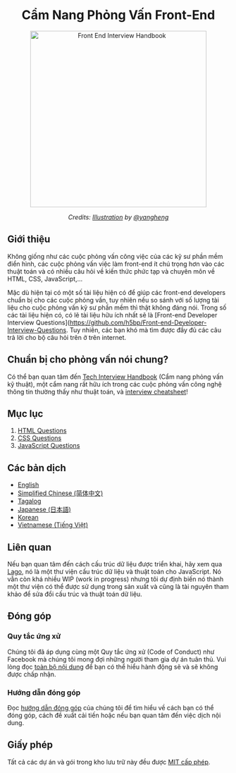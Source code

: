<h1 align="center">Cẩm Nang Phỏng Vấn Front-End</h1>

<div align="center">
  <a href="https://dribbble.com/shots/4263961-Front-End-Interview-Scroll">
    <img src="https://cdn.rawgit.com/yangshun/front-end-interview-handbook/23d89c8/assets/scroll.svg" alt="Front End Interview Handbook" width="400"/>
    </a>
  <br>
  <p>
    <em>Credits: <a href="https://dribbble.com/shots/4263961-Front-End-Interview-Scroll">Illustration</a> by <a href="https://dribbble.com/yangheng">@yangheng</a>
    </em>
  </p>
</div>

## Giới thiệu

Không giống như các cuộc phỏng vấn công việc của các kỹ sư phần mềm điển hình, các cuộc phỏng vấn việc làm front-end ít chú trọng hơn vào các thuật toán và có nhiều câu hỏi về kiến thức phức tạp và chuyên môn về HTML, CSS, JavaScript,...

Mặc dù hiện tại có một số tài liệu hiện có để giúp các front-end developers chuẩn bị cho các cuộc phỏng vấn, tuy nhiên nếu so sánh với số lượng tài liệu cho cuộc phỏng vấn kỹ sư phần mềm thì thật không đáng nói. Trong số các tài liệu hiện có, có lẽ tài liệu hữu ích nhất sẽ là [Front-end Developer Interview Questions](https://github.com/h5bp/Front-end-Developer-Interview-Questions. Tuy nhiên, các bạn khó mà tìm được đầy đủ các câu trả lời cho bộ câu hỏi trên ở trên internet.

## Chuẩn bị cho phỏng vấn nói chung?

Có thể bạn quan tâm đến [Tech Interview Handbook](https://github.com/yangshun/tech-interview-handbook) (Cẩm nang phỏng vấn kỹ thuật), một cẩm nang rất hữu ích trong các cuộc phỏng vấn công nghệ thông tin thường thấy như thuật toán, và [interview cheatsheet](https://github.com/yangshun/tech-interview-handbook/blob/master/preparing/cheatsheet.md)!

## Mục lục

1. [HTML Questions](/questions/html-questions.md)
1. [CSS Questions](/questions/css-questions.md)
1. [JavaScript Questions](/questions/javascript-questions.md)

## Các bản dịch

* [English](/README.md)
* [Simplified Chinese (简体中文)](/Translations/Chinese/README.md)
* [Tagalog](/Translations/Tagalog/README.md)
* [Japanese (日本語)](/Translations/Japanese/README.md)
* [Korean](/Translations/Korean/README.md)
* [Vietnamese (Tiếng Việt)](/Translations/Vietnamese/README.md)

## Liên quan

Nếu bạn quan tâm đến cách cấu trúc dữ liệu được triển khai, hãy xem qua [Lago](https://github.com/yangshun/lago), nó là một thư viện cấu trúc dữ liệu và thuật toán cho JavaScript. Nó vẫn còn khá nhiều WIP (work in progress) nhưng tôi dự định biến nó thành một thư viện có thể được sử dụng trong sản xuất và cũng là tài nguyên tham khảo để sửa đổi cấu trúc và thuật toán dữ liệu.

## Đóng góp

### Quy tắc ứng xử

Chúng tôi đã áp dụng cùng một Quy tắc ứng xử (Code of Conduct) như Facebook mà chúng tôi mong đợi những người tham gia dự án tuân thủ. Vui lòng đọc [toàn bộ nội dung]((https://code.facebook.com/codeofconduct)) để bạn có thể hiểu hành động sẽ và sẽ không được chấp nhận.

### Hướng dẫn đóng góp

Đọc [hướng dẫn đóng góp](/CONTRIBUTING.md) của chúng tôi để tìm hiểu về cách bạn có thể đóng góp, cách đề xuất cải tiến hoặc nếu bạn quan tâm đến việc dịch nội dung.

## Giấy phép

Tất cả các dự án và gói trong kho lưu trữ này đều được [MIT cấp phép](/LICENSE).
